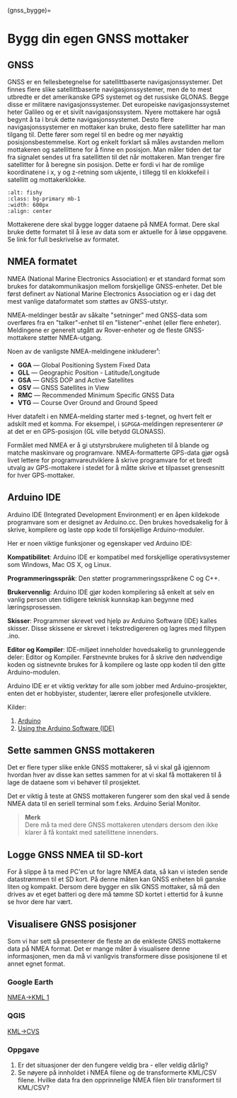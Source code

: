 (gnss_bygge)=
# Bygg din egen GNSS mottaker

## GNSS
GNSS er en fellesbetegnelse for satellittbaserte navigasjonssystemer. Det finnes flere slike satellittbaserte navigasjonssystemer, men de to mest utbredte er det amerikanske GPS systemet og det russiske GLONAS. Begge disse er militære navigasjonssystemer.
Det europeiske navigasjonssystemet heter Galileo og er et sivilt navigasjonssystem. Nyere mottakere har også begynt å ta i bruk dette navigasjonssystemet.
Desto flere navigasjonssystemer en mottaker kan bruke, desto flere satellitter har man tilgang til. Dette fører som regel til en bedre og mer nøyaktig posisjonsbestemmelse.
Kort og enkelt forklart så måles avstanden mellom mottakeren og satellittene for å finne en posisjon. Man måler tiden det tar fra signalet sendes ut fra satellitten til det når mottakeren. 
Man trenger fire satellitter for å beregne sin posisjon. Dette er fordi vi har de romlige koordinatene i x, y og z-retning som ukjente, i tillegg til en klokkefeil i satellitt og mottakerklokke.

```{image} ../bilder/gps_breakout.jpg
:alt: fishy
:class: bg-primary mb-1
:width: 600px
:align: center
```
  
Mottakerene dere skal bygge logger dataene på NMEA format. Dere skal bruke dette formatet til å lese av data som er aktuelle for å løse oppgavene. Se link for full beskrivelse av formatet.

## NMEA formatet
NMEA (National Marine Electronics Association) er et standard format som brukes for datakommunikasjon mellom forskjellige GNSS-enheter. Det ble først definert av National Marine Electronics Association og er i dag det mest vanlige dataformatet som støttes av GNSS-utstyr. 

NMEA-meldinger består av såkalte "setninger" med GNSS-data som overføres fra en "talker"-enhet til en "listener"-enhet (eller flere enheter). Meldingene er generelt utgått av Rover-enheter og de fleste GNSS-mottakere støtter NMEA-utgang.

Noen av de vanligste NMEA-meldingene inkluderer¹:
- **GGA** — Global Positioning System Fixed Data
- **GLL** — Geographic Position - Latitude/Longitude
- **GSA** — GNSS DOP and Active Satellites
- **GSV** — GNSS Satellites in View
- **RMC** — Recommended Minimum Specific GNSS Data
- **VTG** — Course Over Ground and Ground Speed

Hver datafelt i en NMEA-melding starter med `$`-tegnet, og hvert felt er adskilt med et komma. For eksempel, i `$GPGGA`-meldingen representerer `GP` at det er en GPS-posisjon (GL ville betydd GLONASS).

Formålet med NMEA er å gi utstyrsbrukere muligheten til å blande og matche maskinvare og programvare. NMEA-formatterte GPS-data gjør også livet lettere for programvareutviklere å skrive programvare for et bredt utvalg av GPS-mottakere i stedet for å måtte skrive et tilpasset grensesnitt for hver GPS-mottaker.

## Arduino IDE
Arduino IDE (Integrated Development Environment) er en åpen kildekode programvare som er designet av Arduino.cc. Den brukes hovedsakelig for å skrive, kompilere og laste opp kode til forskjellige Arduino-moduler. 

Her er noen viktige funksjoner og egenskaper ved Arduino IDE:

**Kompatibilitet**: Arduino IDE er kompatibel med forskjellige operativsystemer som Windows, Mac OS X, og Linux.

**Programmeringsspråk**: Den støtter programmeringsspråkene C og C++.

**Brukervennlig**: Arduino IDE gjør koden kompilering så enkelt at selv en vanlig person uten tidligere teknisk kunnskap kan begynne med læringsprosessen.

**Skisser**: Programmer skrevet ved hjelp av Arduino Software (IDE) kalles skisser. Disse skissene er skrevet i tekstredigereren og lagres med filtypen .ino.

**Editor og Kompiler**: IDE-miljøet inneholder hovedsakelig to grunnleggende deler: Editor og Kompiler. Førstnevnte brukes for å skrive den nødvendige koden og sistnevnte brukes for å kompilere og laste opp koden til den gitte Arduino-modulen.

Arduino IDE er et viktig verktøy for alle som jobber med Arduino-prosjekter, enten det er hobbyister, studenter, lærere eller profesjonelle utviklere.

Kilder:
1. [Arduino](https://www.arduino.cc/en/software/)
1. [Using the Arduino Software (IDE)](https://docs.arduino.cc/learn/starting-guide/the-arduino-software-ide/)

## Sette sammen GNSS mottakeren
Det er flere typer slike enkle GNSS  mottakerer, så vi skal gå igjennom hvordan hver av disse kan settes sammen for at vi skal få mottakeren til å lage de dataene som vi behøver til prosjektet.

Det er viktig å teste at GNSS mottakeren fungerer som den skal ved å sende NMEA data til en seriell terminal som f.eks. Arduino Serial Monitor.

> **Merk** <br> Dere må ta med dere GNSS mottakeren utendørs dersom den ikke klarer å få kontakt med satellittene innendørs.

## Logge GNSS NMEA til SD-kort
For å slippe å ta med PC'en ut for lagre NMEA data, så kan vi isteden sende datastrømmen til et SD kort. På denne måten kan GNSS enheten bli ganske liten og kompakt. Dersom dere bygger en slik GNSS mottaker, så må den drives av et eget batteri og dere må tømme SD kortet i ettertid for å kunne se hvor dere har vært.

## Visualisere GNSS posisjoner
Som vi har sett så presenterer de fleste an de enkleste GNSS mottakerne data på NMEA format. Det er mange måter å visualisere denne informasjonen, men da må vi vanligvis transformere disse posisjonene til et annet egnet format.

### Google Earth
[NMEA->KML 1](https://mygeodata.cloud/converter/nmea-to-kml)

### QGIS
[KML->CVS](http://www.monster.com.tw/kml2csv)

### Oppgave
1. Er det situasjoner der den fungere veldig bra - eller veldig dårlig?
2. Se nøyere på innholdet i NMEA filene og de transformerte KML/CSV filene. Hvilke data fra den opprinnelige NMEA filen blir transformert til KML/CSV?


